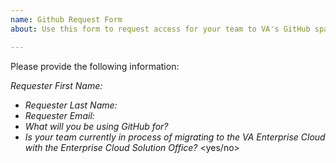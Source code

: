 ```yaml
---
name: Github Request Form
about: Use this form to request access for your team to VA's GitHub space.

---
```


Please provide the following information: 

*Requester First Name:* <first name>
* *Requester Last Name:* <last name>
* *Requester Email:* <email>
* *What will you be using GitHub for?* <GitHub justification>
* *Is your team currently in process of migrating to the VA Enterprise Cloud with the Enterprise Cloud Solution Office?*  <yes/no>
